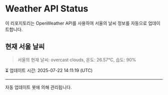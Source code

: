 
# Weather API Status

이 리포지토리는 OpenWeather API를 사용하여 서울의 날씨 정보를 자동으로 업데이트합니다.

## 현재 서울 날씨
> 서울의 현재 날씨: overcast clouds, 온도: 26.57°C, 습도: 90%

⏳ 업데이트 시간: 2025-07-22 14:11:19 (UTC)

---
자동 업데이트 봇에 의해 관리됩니다.
